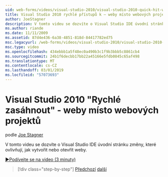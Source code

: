 ```yaml
---
uid: web-forms/videos/visual-studio-2010/visual-studio-2010-quick-hit-websites-instead-of-web-projects
title: Visual Studio 2010 rychlé přístupů k – weby místo webových projektů | Dokumentace Microsoftu
author: JoeStagner
description: V tomto videu se dozvíte o Visual Studio IDE úvodní stránku změny, které ovlivňují, jak vytvořit nebo otevřít weby.
ms.author: riande
ms.date: 11/11/2009
ms.assetid: 87d4e436-6a38-4851-818d-84417782ed75
msc.legacyurl: /web-forms/videos/visual-studio-2010/visual-studio-2010-quick-hit-websites-instead-of-web-projects
msc.type: video
ms.openlocfilehash: 434ebbb1a5f48ec0a490b3c1f9b3bbb5c8861cb4
ms.sourcegitcommit: 24b1f6decbb17bb22a45166e5fdb0845c65af498
ms.translationtype: MT
ms.contentlocale: cs-CZ
ms.lasthandoff: 03/01/2019
ms.locfileid: "57073693"
---
```

<a name="visual-studio-2010-quick-hit---websites-instead-of-web-projects"></a>Visual Studio 2010 "Rychlé zasáhnout" - weby místo webových projektů
====================
podle [Joe Stagner](https://github.com/JoeStagner)

V tomto videu se dozvíte o Visual Studio IDE úvodní stránku změny, které ovlivňují, jak vytvořit nebo otevřít weby. 

[&#9654;Podívejte se na video (3 minuty)](https://channel9.msdn.com/Blogs/ASP-NET-Site-Videos/visual-studio-2010-quick-hit-websites-instead-of-web-projects)

> [!div class="step-by-step"]
> [Předchozí](visual-studio-2010-quick-hit-new-multi-targeting.md)
> [další](visual-studio-2010-quick-hit-snippets-intellisense.md)

